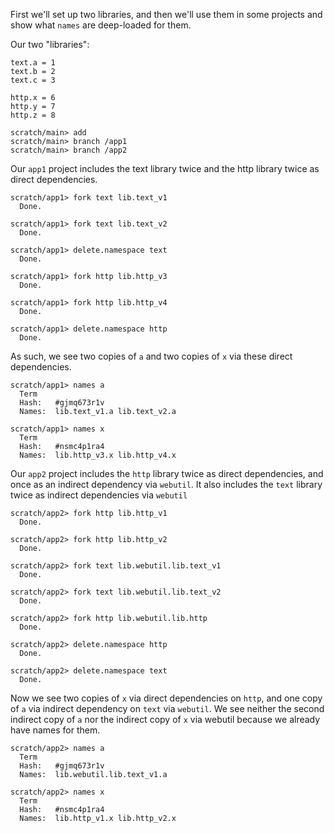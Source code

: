 First we'll set up two libraries, and then we'll use them in some projects and show what `names` are deep-loaded for them.

Our two "libraries":

``` unison :hide
text.a = 1
text.b = 2
text.c = 3

http.x = 6
http.y = 7
http.z = 8
```

``` ucm :hide
scratch/main> add
scratch/main> branch /app1
scratch/main> branch /app2
```

Our `app1` project includes the text library twice and the http library twice as direct dependencies.

``` ucm
scratch/app1> fork text lib.text_v1
  Done.

scratch/app1> fork text lib.text_v2
  Done.

scratch/app1> delete.namespace text
  Done.

scratch/app1> fork http lib.http_v3
  Done.

scratch/app1> fork http lib.http_v4
  Done.

scratch/app1> delete.namespace http
  Done.

```

As such, we see two copies of `a` and two copies of `x` via these direct dependencies.

``` ucm
scratch/app1> names a
  Term
  Hash:   #gjmq673r1v
  Names:  lib.text_v1.a lib.text_v2.a

scratch/app1> names x
  Term
  Hash:   #nsmc4p1ra4
  Names:  lib.http_v3.x lib.http_v4.x

```

Our `app2` project includes the `http` library twice as direct dependencies, and once as an indirect dependency via `webutil`.
It also includes the `text` library twice as indirect dependencies via `webutil`

``` ucm
scratch/app2> fork http lib.http_v1
  Done.

scratch/app2> fork http lib.http_v2
  Done.

scratch/app2> fork text lib.webutil.lib.text_v1
  Done.

scratch/app2> fork text lib.webutil.lib.text_v2
  Done.

scratch/app2> fork http lib.webutil.lib.http
  Done.

scratch/app2> delete.namespace http
  Done.

scratch/app2> delete.namespace text
  Done.

```

Now we see two copies of `x` via direct dependencies on `http`, and one copy of `a` via indirect dependency on `text` via `webutil`.
We see neither the second indirect copy of `a` nor the indirect copy of `x` via webutil because we already have names for them.

``` ucm
scratch/app2> names a
  Term
  Hash:   #gjmq673r1v
  Names:  lib.webutil.lib.text_v1.a

scratch/app2> names x
  Term
  Hash:   #nsmc4p1ra4
  Names:  lib.http_v1.x lib.http_v2.x

```
